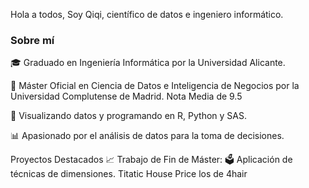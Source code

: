 Hola a todos,
Soy Qiqi, científico de datos e ingeniero informático.

### Sobre mí
🎓 Graduado en Ingeniería Informática por la Universidad Alicante. 

💼 Máster Oficial en Ciencia de Datos e Inteligencia de Negocios por la Universidad Complutense de Madrid. Nota Media de 9.5

🤖 Visualizando datos y programando en R, Python y SAS.

📊 Apasionado por el análisis de datos para la toma de decisiones.


Proyectos Destacados
📈 Trabajo de Fin de Máster: 
🗳️ Aplicación de técnicas de dimensiones.
Titatic 
House Price
los de 4hair
